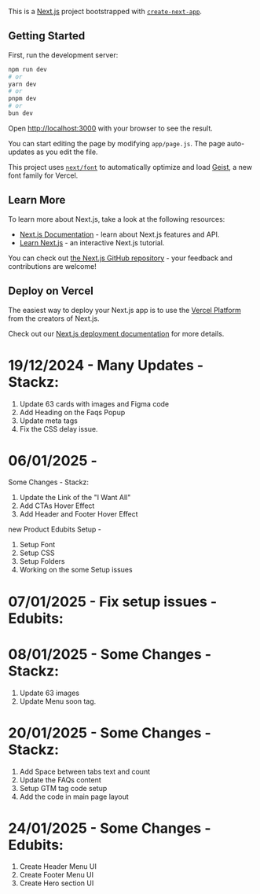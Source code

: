 This is a [Next.js](https://nextjs.org) project bootstrapped with [`create-next-app`](https://nextjs.org/docs/app/api-reference/cli/create-next-app).

## Getting Started

First, run the development server:

```bash
npm run dev
# or
yarn dev
# or
pnpm dev
# or
bun dev
```

Open [http://localhost:3000](http://localhost:3000) with your browser to see the result.

You can start editing the page by modifying `app/page.js`. The page auto-updates as you edit the file.

This project uses [`next/font`](https://nextjs.org/docs/app/building-your-application/optimizing/fonts) to automatically optimize and load [Geist](https://vercel.com/font), a new font family for Vercel.

## Learn More

To learn more about Next.js, take a look at the following resources:

- [Next.js Documentation](https://nextjs.org/docs) - learn about Next.js features and API.
- [Learn Next.js](https://nextjs.org/learn) - an interactive Next.js tutorial.

You can check out [the Next.js GitHub repository](https://github.com/vercel/next.js) - your feedback and contributions are welcome!

## Deploy on Vercel

The easiest way to deploy your Next.js app is to use the [Vercel Platform](https://vercel.com/new?utm_medium=default-template&filter=next.js&utm_source=create-next-app&utm_campaign=create-next-app-readme) from the creators of Next.js.

Check out our [Next.js deployment documentation](https://nextjs.org/docs/app/building-your-application/deploying) for more details.


# 19/12/2024 - Many Updates - Stackz:
1. Update 63 cards with images and Figma code
2. Add Heading on the Faqs Popup 
3. Update meta tags
4. Fix the CSS delay issue.

# 06/01/2025 - 
Some Changes - Stackz:
1. Update the Link of the "I Want All"
2. Add CTAs Hover Effect
3. Add Header and Footer Hover Effect 

new Product Edubits Setup -
1. Setup Font
2. Setup CSS
3. Setup Folders
4. Working on the some Setup issues


# 07/01/2025 - Fix setup issues - Edubits:


# 08/01/2025 - Some Changes - Stackz:
1. Update 63 images
2. Update Menu soon tag.

# 20/01/2025 - Some Changes - Stackz:
1. Add Space between tabs text and count
2. Update the FAQs content
3. Setup GTM tag code setup
4. Add the code in main page layout

# 24/01/2025 - Some Changes - Edubits:
1. Create Header Menu UI
2. Create Footer Menu UI
3. Create Hero section UI
